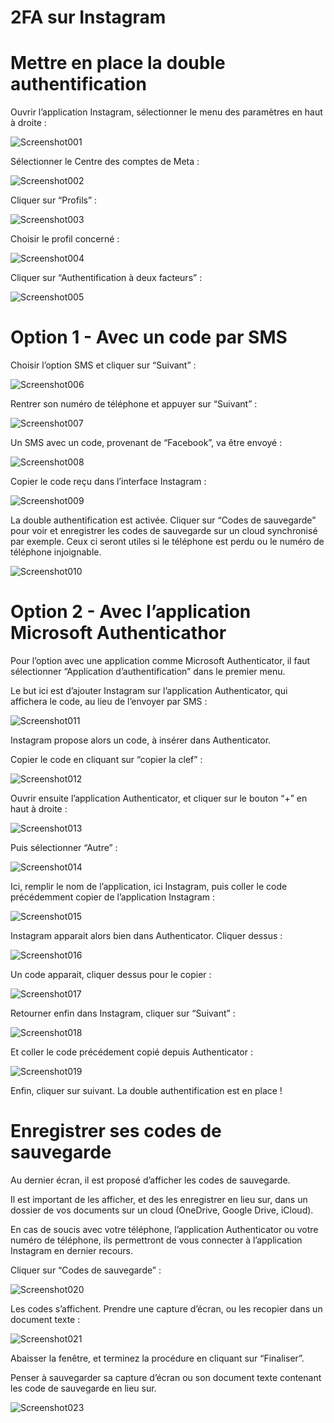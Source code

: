# 2FA sur Instagram

# Mettre en place la double authentification

Ouvrir l’application Instagram, sélectionner le menu des paramètres en haut à droite :

![Screenshot001](/screenshots/mfa-instagram/screenshot001.jpg)

Sélectionner le Centre des comptes de Meta :

![Screenshot002](/screenshots/mfa-instagram/screenshot002.jpg)

Cliquer sur “Profils” : 

![Screenshot003](/screenshots/mfa-instagram/screenshot003.jpg)



Choisir le profil concerné : 

![Screenshot004](/screenshots/mfa-instagram/screenshot004.jpg)


Cliquer sur “Authentification à deux facteurs” : 

![Screenshot005](/screenshots/mfa-instagram/screenshot005.jpg)


# Option 1 - Avec un code par SMS

Choisir l’option SMS et cliquer sur “Suivant” :

![Screenshot006](/screenshots/mfa-instagram/screenshot006.jpg)


Rentrer son numéro de téléphone et appuyer sur “Suivant” :

![Screenshot007](/screenshots/mfa-instagram/screenshot007.jpg)



Un SMS avec un code, provenant de “Facebook”, va être envoyé : 

![Screenshot008](/screenshots/mfa-instagram/screenshot008.jpg)



Copier le code reçu dans l’interface Instagram : 

![Screenshot009](/screenshots/mfa-instagram/screenshot009.jpg)


La double authentification est activée. Cliquer sur “Codes de sauvegarde” pour voir et enregistrer les codes de sauvegarde sur un cloud synchronisé par exemple. Ceux ci seront utiles si le téléphone est perdu ou le numéro de téléphone injoignable.

![Screenshot010](/screenshots/mfa-instagram/screenshot010.jpg)



# Option 2 - Avec l’application Microsoft Authenticathor

Pour l’option avec une application comme Microsoft Authenticator, il faut sélectionner “Application d’authentification” dans le premier menu.

Le but ici est d’ajouter Instagram sur l’application Authenticator, qui affichera le code, au lieu de l’envoyer par SMS : 

![Screenshot011](/screenshots/mfa-instagram/screenshot011.jpg)

Instagram propose alors un code, à insérer dans Authenticator.

Copier le code en cliquant sur “copier la clef” :

![Screenshot012](/screenshots/mfa-instagram/screenshot012.jpg)



Ouvrir ensuite l’application Authenticator, et cliquer sur le bouton “+” en haut à droite : 

![Screenshot013](/screenshots/mfa-instagram/screenshot013.jpg)



Puis sélectionner “Autre” :

![Screenshot014](/screenshots/mfa-instagram/screenshot014.jpg)

Ici, remplir le nom de l’application, ici Instagram, puis coller le code précédemment copier de l’application Instagram : 

![Screenshot015](/screenshots/mfa-instagram/screenshot015.jpg)

Instagram apparait alors bien dans Authenticator. Cliquer dessus : 

![Screenshot016](/screenshots/mfa-instagram/screenshot016.jpg)

Un code apparait, cliquer dessus pour le copier : 

![Screenshot017](/screenshots/mfa-instagram/screenshot017.jpg)

Retourner enfin dans Instagram, cliquer sur “Suivant” : 

![Screenshot018](/screenshots/mfa-instagram/screenshot018.jpg)

Et coller le code précédement copié depuis Authenticator : 

![Screenshot019](/screenshots/mfa-instagram/screenshot019.jpg)

Enfin, cliquer sur suivant. La double authentification est en place !

# Enregistrer ses codes de sauvegarde

Au dernier écran, il est proposé d’afficher les codes de sauvegarde.

Il est important de les afficher, et des les enregistrer en lieu sur, dans un dossier de vos documents sur un cloud (OneDrive, Google Drive, iCloud).

En cas de soucis avec votre téléphone, l’application Authenticator ou votre numéro de téléphone, ils permettront de vous connecter à l’application Instagram en dernier recours.

Cliquer sur “Codes de sauvegarde” : 

![Screenshot020](/screenshots/mfa-instagram/screenshot020.jpg)

Les codes s’affichent. Prendre une capture d’écran, ou les recopier dans un document texte : 

![Screenshot021](/screenshots/mfa-instagram/screenshot021.jpg)

Abaisser la fenêtre, et terminez la procédure en cliquant sur “Finaliser”.

Penser à sauvegarder sa capture d’écran ou son document texte contenant les code de sauvegarde en lieu sur.

![Screenshot023](/screenshots/mfa-instagram/screenshot023.jpg)
